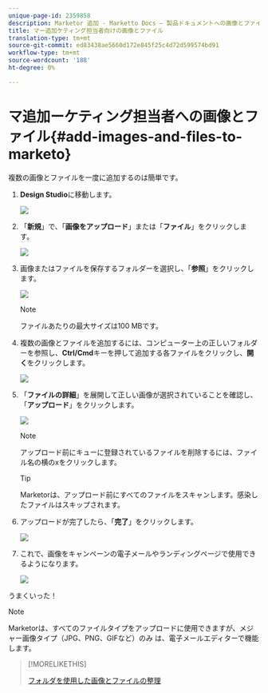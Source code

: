 ```yaml
---
unique-page-id: 2359858
description: Marketor 追加 - Marketto Docs — 製品ドキュメントへの画像とファイル
title: マー追加ケティング担当者向けの画像とファイル
translation-type: tm+mt
source-git-commit: ed83438ae5660d172e845f25c4d72d599574bd91
workflow-type: tm+mt
source-wordcount: '188'
ht-degree: 0%

---
```



# マ追加ーケティング担当者への画像とファイル{#add-images-and-files-to-marketo}

複数の画像とファイルを一度に追加するのは簡単です。

1. **Design Studio**&#x200B;に移動します。

   ![](assets/designstudio.png)

1. 「**新規**」で、「**画像をアップロード**」または「**ファイル**」をクリックします。

   ![](assets/image2014-9-15-18-3a5-3a33.png)

1. 画像またはファイルを保存するフォルダーを選択し、「**参照**」をクリックします。

   ![](assets/image2014-9-15-18-3a6-3a21.png)

   >[!NOTE]
   >
   >ファイルあたりの最大サイズは100 MBです。

1. 複数の画像とファイルを追加するには、コンピューター上の正しいフォルダーを参照し、**Ctrl/Cmd**&#x200B;キーを押して追加する各ファイルをクリックし、**開く**&#x200B;をクリックします。

   ![](assets/image2014-9-15-18-3a6-3a58.png)

1. 「**ファイルの詳細**」を展開して正しい画像が選択されていることを確認し、「**アップロード**」をクリックします。

   ![](assets/image2014-9-15-18-3a7-3a22.png)

   >[!NOTE]
   >
   >アップロード前にキューに登録されているファイルを削除するには、ファイル名の横のxをクリックします。

   >[!TIP]
   >
   >Marketorは、アップロード前にすべてのファイルをスキャンします。感染したファイルはスキップされます。

1. アップロードが完了したら、「**完了**」をクリックします。

   ![](assets/image2014-9-15-18-3a8-3a34.png)

1. これで、画像をキャンペーンの電子メールやランディングページで使用できるようになります。

   ![](assets/image2014-9-15-18-3a8-3a45.png)

うまくいった！

>[!NOTE]
>
>Marketorは、すべてのファイルタイプをアップロードに使用できますが、メジャー画像タイプ（JPG、PNG、GIFなど）のみ は、電子メールエディターで機能します。

>[!MORELIKETHIS]
>
>[フォルダを使用した画像とファイルの整理](/help/marketo/product-docs/demand-generation/images-and-files/organize-your-images-and-files-using-folders.md)
